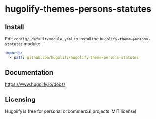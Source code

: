 # hugolify-themes-persons-statutes

## Install

Edit `config/_default/module.yaml` to install the `hugolify-theme-persons-statutes` module:

```yml
imports:
  - path: github.com/hugolify/hugolify-theme-persons-statutes
```

## Documentation

https://www.hugolify.io/docs/

## Licensing

Hugolify is free for personal or commercial projects (MIT license)
